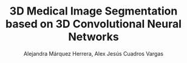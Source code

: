 ---
paperId: 1
author: Alejandra Márquez Herrera, Alex Jesús Cuadros Vargas
publicationauthor: Márquez Herrera, A. et al.
title: 3D Medical Image Segmentation based on 3D Convolutional Neural Networks
pdf: Poster_Alejandra_Marquez.pdf
poster: --
alt: --
type: Poster
topic: Machine Learning Methods
link: https://research.latinxinai.org/papers/neurips/2018/pdf/Poster_Alejandra_Marquez.pdf
conference: neurips
year: 2018
tags: neurips-2018
location: Montreal, Canada
---